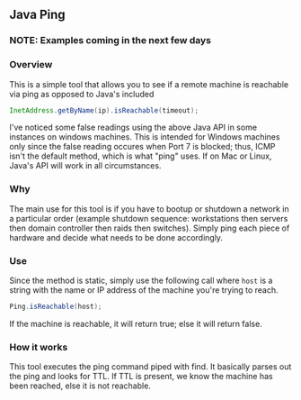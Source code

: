 ## Java Ping

### NOTE: Examples coming in the next few days

### Overview
This is a simple tool that allows you to see if a remote machine is reachable
via ping as opposed to Java's included 
```java
InetAddress.getByName(ip).isReachable(timeout);
```
I've noticed some false readings using the above Java API in some instances on
windows machines. This is intended for Windows machines only since the false 
reading occures when Port 7 is blocked; thus, ICMP isn't the default method, 
which is what "ping" uses. If on Mac or Linux, Java's API will work in all circumstances.

### Why
The main use for this tool is if you have to bootup or shutdown a network
in a particular order (example shutdown sequence: workstations then servers then 
domain controller then raids then switches). Simply ping each piece of hardware 
and decide what needs to be done accordingly.

### Use
Since the method is static, simply use the following call where `host` is a string with
the name or IP address of the machine you're trying to reach.
```java
Ping.isReachable(host);
```
If the machine is reachable, it will return true; else it will return false.

### How it works
This tool executes the ping command piped with find. It basically parses out the 
ping and looks for TTL. If TTL is present, we know the machine has been reached, else
it is not reachable.